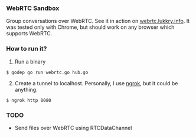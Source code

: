 ### WebRTC Sandbox
Group conversations over WebRTC. See it in action on [webrtc.lukkry.info](http://www.webrtc.lukkry.info). It was tested only with Chrome, but should work on any browser which supports WebRTC.

### How to run it?
1. Run a binary

```shell
$ godep go run webrtc.go hub.go
```

2. Create a tunnel to localhost. Personally, I use [ngrok](http://ngrok.io), but it could be anything.
```shell
$ ngrok http 8080
```

### TODO
* Send files over WebRTC using RTCDataChannel
